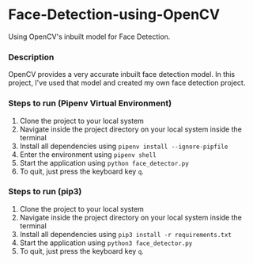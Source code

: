 # Face-Detection-using-OpenCV
Using OpenCV's inbuilt model for Face Detection.

### Description
OpenCV provides a very accurate inbuilt face detection model. In this project, I've used that model and created my own face detection project.

### Steps to run (Pipenv Virtual Environment)
1. Clone the project to your local system
2. Navigate inside the project directory on your local system inside the terminal
3. Install all dependencies using `pipenv install --ignore-pipfile`
4. Enter the environment using `pipenv shell`
5. Start the application using `python face_detector.py`
6. To quit, just press the keyboard key `q`.

### Steps to run (pip3)
1. Clone the project to your local system
2. Navigate inside the project directory on your local system inside the terminal
3. Install all dependencies using `pip3 install -r requirements.txt`
4. Start the application using `python3 face_detector.py`
5. To quit, just press the keyboard key `q`.
